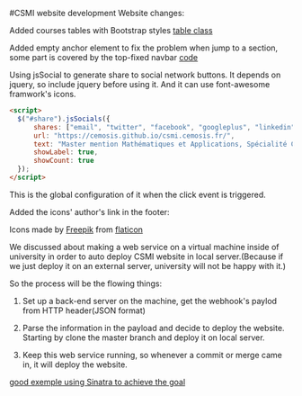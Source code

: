 #CSMI website development
Website changes:

Added courses tables with Bootstrap styles [table class](https://github.com/solael/csmi.cemosis.fr/blob/master/index.html#L263)

Added empty anchor element to fix the problem when jump to a section, some part is covered by the top-fixed navbar [code](https://github.com/solael/csmi.cemosis.fr/blob/master/index.html#L225)

Using jsSocial to generate share to social network buttons. It depends on jquery, so include jquery before using it. And it can use font-awesome framwork's icons.

```html
<script>
  $("#share").jsSocials({
      shares: ["email", "twitter", "facebook", "googleplus", "linkedin"],
      url: "https://cemosis.github.io/csmi.cemosis.fr/",
      text: "Master mention Mathématiques et Applications, Spécialité Calcul Scientifique et Mathématiques de l'Information",
      showLabel: true,
      showCount: true
  });
</script>
```

This is the global configuration of it when the click event is triggered.

Added the icons' author's link in the footer:

 <p>Icons made by <a href="http://www.freepik.com/">Freepik</a> from <a href="www.flaticon.com">flaticon</a></p>

We discussed about making a web service on a virtual machine inside of university in order to auto deploy CSMI website in local server.(Because if we just deploy it on an external server, university will not be happy with it.)

So the process will be the flowing things:

1. Set up a back-end server on the machine, get the webhook's paylod from HTTP header(JSON format)

2. Parse the information in the payload and decide to deploy the website. Starting by clone the master branch and deploy it on local server.
3. Keep this web service running, so whenever a commit or merge came in, it will deploy the website.

[good exemple using Sinatra to achieve the goal](https://developer.github.com/guides/delivering-deployments/)





